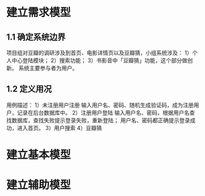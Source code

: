 
# 建立需求模型
## 1.1 确定系统边界
项目组对豆瓣的调研涉及到首页、电影详情页以及豆瓣猜，小组系统涉及：
1）个人中心登陆模块；
2）搜索功能；
3）书影音中「豆瓣猜」功能，这个部分做创新。
系统主要参与者为用户。
## 1.2 定义用况
用例描述：
1）未注册用户注册
输入用户名、密码、随机生成验证码，成为注册用户，记录在后台数据库中。
2）注册用户登陆
输入用户名、密码，根据用户名查找数据库，查找失败提示登录失败，重新登陆；
用户名、密码都正确提示登录成功，进入首页。
3）用户搜索
4）豆瓣猜
# 建立基本模型
# 建立辅助模型
